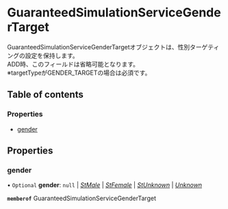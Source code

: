 # GuaranteedSimulationServiceGenderTarget


<div lang=\"ja\"> GuaranteedSimulationServiceGenderTargetオブジェクトは、性別ターゲティングの設定を保持します。<br> ADD時、このフィールドは省略可能となります。<br> ※targetTypeがGENDER_TARGETの場合は必須です。 </div> 

## Table of contents

### Properties

- [gender](guaranteedsimulationservicegendertarget.md#gender)

## Properties

### gender

• `Optional` **gender**: ``null`` \| [*StMale*](./enums/guaranteedsimulationservicegender.md#stmale) \| [*StFemale*](./enums/guaranteedsimulationservicegender.md#stfemale) \| [*StUnknown*](./enums/guaranteedsimulationservicegender.md#stunknown) \| [*Unknown*](./enums/guaranteedsimulationservicegender.md#unknown)

**`memberof`** GuaranteedSimulationServiceGenderTarget
